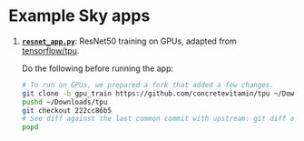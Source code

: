 # Example Sky apps

1. [**`resnet_app.py`**](./resnet_app.py): ResNet50 training on GPUs, adapted from [tensorflow/tpu](https://github.com/tensorflow/tpu).

    Do the following before running the app:
    ```bash
    # To run on GPUs, we prepared a fork that added a few changes.
    git clone -b gpu_train https://github.com/concretevitamin/tpu ~/Downloads/tpu
    pushd ~/Downloads/tpu
    git checkout 222cc86b5
    # See diff against the last common commit with upstream: git diff adecd6
    popd
    ```
